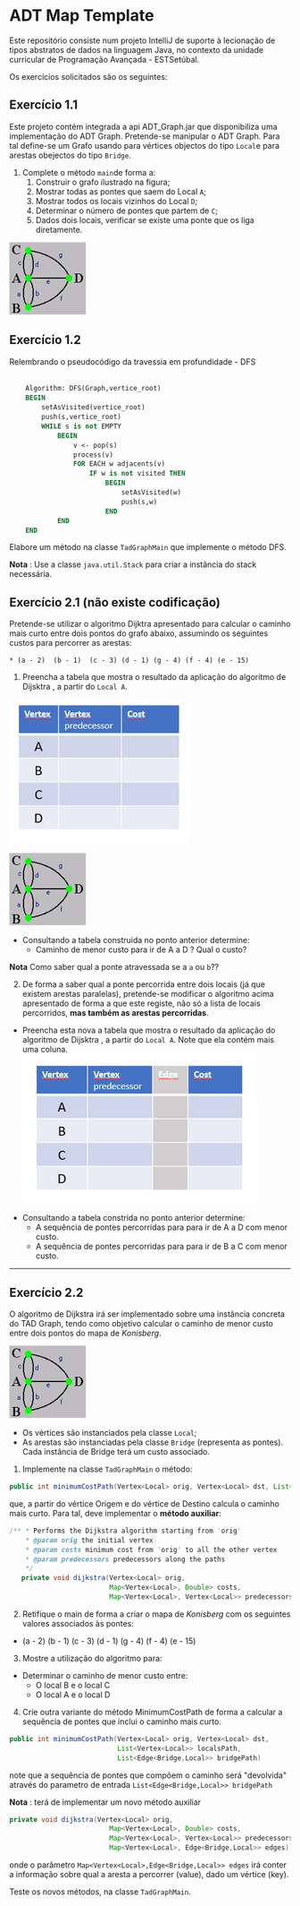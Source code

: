 # ADT Map Template

Este repositório consiste num projeto IntelliJ de suporte à lecionação de tipos abstratos de dados na linguagem Java, no contexto da unidade curricular de Programação Avançada - ESTSetúbal.

Os exercícios solicitados são os seguintes:

## Exercício 1.1
Este projeto contém integrada a api ADT_Graph.jar que disponibiliza uma implementação do ADT Graph.
Pretende-se manipular o ADT Graph. Para tal define-se um Grafo usando para vértices objectos do tipo `Local`e para arestas obejectos do tipo `Bridge`.

1. Complete o método `main`de forma a:
   1. Construir o grafo ilustrado na figura;
   2. Mostrar todas as pontes que saem do Local `A`;
   3. Mostrar todos os locais vizinhos do Local `D`;
   4. Determinar o número de pontes que partem de `C`;
   5. Dados dois locais, verificar se existe uma ponte que os liga diretamente.

![Graph](images/BridgesGraph.png)

## Exercício 1.2

Relembrando o pseudocódigo da travessia em profundidade - DFS

```pascal

    Algorithm: DFS(Graph,vertice_root)
    BEGIN
        setAsVisited(vertice_root)
        push(s,vertice_root)
        WHILE s is not EMPTY
            BEGIN
                v <- pop(s)     
                process(v)
                FOR EACH w adjacents(v)
                    IF w is not visited THEN
                        BEGIN
                            setAsVisited(w)
                            push(s,w)
                        END
            END                    
    END

```

Elabore um método na classe `TadGraphMain` que implemente o método DFS.

 **Nota** : Use a classe `java.util.Stack` para criar a instância do stack necessária.


## Exercício 2.1 (não existe codificação)


Pretende-se utilizar o algoritmo Dijktra apresentado para calcular o caminho mais curto entre dois pontos do grafo abaixo, assumindo os seguintes custos para percorrer as arestas:

    * (a - 2)  (b - 1)  (c - 3) (d - 1) (g - 4) (f - 4) (e - 15) 
  
1. Preencha a tabela que mostra o resultado da aplicação do algoritmo de Dijsktra , a partir do `Local A`.

![table1](images/tableEx1.PNG)

![Graph](images/BridgesGraph.png)

- Consultando a tabela construida no ponto anterior determine:
   - Caminho de menor custo para ir de A a D ? Qual o custo?

**Nota** Como saber qual a ponte atravessada se a `a` ou `b`??

2. De forma a saber qual a ponte percorrida entre dois locais (já que existem arestas paralelas), pretende-se modificar o algoritmo acima apresentado de forma a que este registe, não só a lista de locais percorridos, **mas também as arestas percorridas**.

 * Preencha esta nova a tabela que mostra o resultado da aplicação do algoritmo de Dijsktra , a partir do `Local A`. Note que ela contém mais uma coluna. 
![table2](images/tableEx2.PNG)

- Consultando a tabela constrida no ponto anterior determine:
  - A sequência de pontes percorridas para para ir de A a D com menor custo.
  - A sequência de pontes percorridas para para ir de B a C com menor custo.

</small>

----

## Exercício 2.2 

O algoritmo de Dijkstra irá ser implementado sobre uma instância concreta do TAD Graph, tendo como objetivo calcular o caminho de menor custo entre dois pontos do mapa de *Konisberg*.

![Graph](images/BridgesGraph.png)

- Os vértices são instanciados pela classe `Local`;
- As arestas são instanciadas pela classe `Bridge` (representa as pontes). Cada instância de Bridge terá um custo associado.

1. Implemente na classe `TadGraphMain` o método:

 ```java
 public int minimumCostPath(Vertex<Local> orig, Vertex<Local> dst, List<Vertex<Local>> localsPath)
 ```
que, a partir do vértice Origem e do vértice de Destino calcula o caminho mais curto. Para tal, deve implementar o **método auxiliar**:
 ```java
 /** * Performs the Dijkstra algorithm starting from 'orig'
     * @param orig the initial vertex
     * @param costs minimum cost from 'orig' to all the other vertex
     * @param predecessors predecessors along the paths
     */
    private void dijkstra(Vertex<Local> orig,
                          Map<Vertex<Local>, Double> costs,
                          Map<Vertex<Local>, Vertex<Local>> predecessors)`
 ```

2. Retifique o main de forma a criar o mapa de *Konisberg* com os seguintes valores associados às pontes:

*  (a - 2)  (b - 1)  (c - 3) (d - 1) (g - 4) (f - 4) (e - 15) 

3. Mostre a utilização do algoritmo para:
- Determinar o caminho de menor custo entre:
  -  O local B e o local C 
  -  O local A e o local D

4. Crie outra variante do método MinimumCostPath de forma a calcular a sequência de pontes que inclui o caminho mais curto.

 ```java
 public int minimumCostPath(Vertex<Local> orig, Vertex<Local> dst, 
                            List<Vertex<Local>> localsPath, 
                            List<Edge<Bridge,Local>> bridgePath)
 ```
 
note que a sequência de pontes que compõem o caminho será "devolvida" através do parametro de entrada `List<Edge<Bridge,Local>> bridgePath`
 
 **Nota** : terá de implementar um novo método auxiliar 
 ```java
 private void dijkstra(Vertex<Local> orig,
                          Map<Vertex<Local>, Double> costs,
                          Map<Vertex<Local>, Vertex<Local>> predecessors
                          Map<Vertex<Local>, Edge<Bridge,Local>> edges)`
 ```
 onde o parâmetro `Map<Vertex<Local>,Edge<Bridge,Local>> edges` irá conter a informação sobre qual a aresta a percorrer (value), dado um vértice (key).

Teste os novos métodos, na classe `TadGraphMain`.
